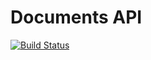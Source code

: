 # Documents API

[![Build Status](https://travis-ci.org/andela-hthuo/documents-api.svg?branch=develop)](https://travis-ci.org/andela-hthuo/documents-api)
